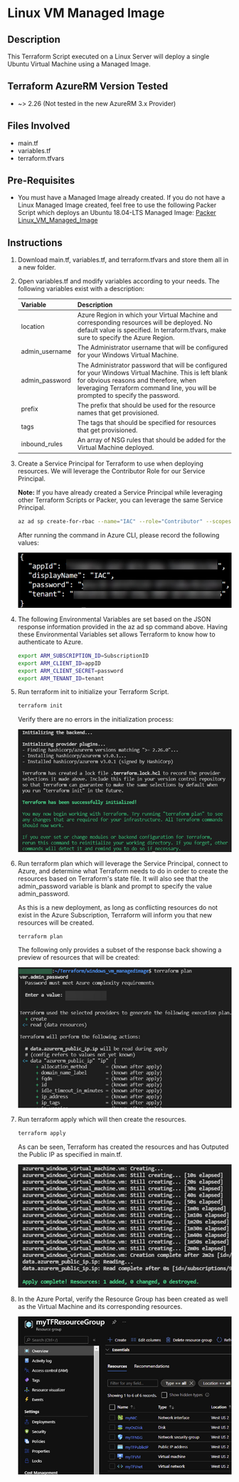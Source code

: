 # Linux VM Managed Image
## Description
This Terraform Script executed on a Linux Server will deploy a single Ubuntu Virtual Machine using a Managed Image.

## Terraform AzureRM Version Tested
- \~> 2.26 (Not tested in the new AzureRM 3.x Provider)

## Files Involved
- main.tf
- variables.tf
- terraform.tfvars

## Pre-Requisites
- You must have a Managed Image already created. If you do not have a Linux Managed Image created, feel free to use the following Packer Script which deploys an Ubuntu 18.04-LTS Managed Image: [Packer Linux_VM_Managed_Image](https://github.com/ElanShudnow/AzurePS/tree/main/Packer/linux_vm_managed_image)

## Instructions
1. Download main.tf, variables.tf, and terraform.tfvars and store them all in a new folder.

2. Open variables.tf and modify variables according to your needs. The following variables exist with a description:

    | Variable | Description |
    | --------------- | --------------- |
    | location | Azure Region in which your Virtual Machine and corresponding resources will be deployed. No default value is specified. In terraform.tfvars, make sure to specify the Azure Region. |
    | admin_username | The Administrator username that will be configured for your Windows Virtual Machine. |
    | admin_password | The Administrator password that will be configured for your Windows Virtual Machine. This is left blank for obvious reasons and therefore, when leveraging Terraform command line, you will be prompted to specify the password. |
    | prefix | The prefix that should be used for the resource names that get provisioned. |
    | tags | The tags that should be specified for resources that get provisioned. | 
    | inbound_rules | An array of NSG rules that should be added for the Virtual Machine deployed. |
   
2. Create a Service Principal for Terraform to use when deploying resources.  We will leverage the Contributor Role for our Service Principal. 

    **Note:** If you have already created a Service Principal while leveraging other Terraform Scripts or Packer, you can leverage the same Service Principal. 
   
    ```Bash
    az ad sp create-for-rbac --name="IAC" --role="Contributor" --scopes="/subscriptions/SubscriptionID"
    ```

    After running the command in Azure CLI, please record the following values:
    
    ![Alt text](./DemoScreenshots/demo1.jpg?raw=true)


3. The following Environmental Variables are set based on the JSON response information provided in the az ad sp command above. Having these Environmental Variables set allows Terraform to know how to authenticate to Azure.

    ```Bash
    export ARM_SUBSCRIPTION_ID=SubscriptionID
    export ARM_CLIENT_ID=appID
    export ARM_CLIENT_SECRET=password
    export ARM_TENANT_ID=tenant
    ```
   
4. Run terraform init to initialize your Terraform Script.

    ```Bash 
    terraform init 
    ```

    Verify there are no errors in the initialization process:

    ![Alt text](./DemoScreenshots/demo2.jpg?raw=true)

5. Run terraform plan which will leverage the Service Principal, connect to Azure, and determine what Terraform needs to do in order to create the resources based on Terraform's state file.  It will also see that the admin_password variable is blank and prompt to specify the value admin_password. 

    As this is a new deployment, as long as conflicting resources do not exist in the Azure Subscription, Terraform will inform you that new resources will be created.  

    ```Bash 
    terraform plan 
    ```   

    The following only provides a subset of the response back showing a preview of resources that will be created:

    ![Alt text](./DemoScreenshots/demo3.jpg?raw=true)

6. Run terraform apply which will then create the resources.

    ```Bash 
    terraform apply 
    ```

    As can be seen, Terraform has created the resources and has Outputed the Public IP as specified in main.tf.

    ![Alt text](./DemoScreenshots/demo4.jpg?raw=true)

7. In the Azure Portal, verify the Resource Group has been created as well as the Virtual Machine and its corresponding resources.

    ![Alt text](./DemoScreenshots/demo5.jpg?raw=true)
